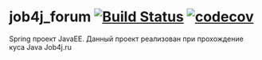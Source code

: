 # job4j_forum [![Build Status](https://travis-ci.org/QmBo/job4j_forum.svg?branch=master)](https://travis-ci.org/QmBo/job4j_forum) [![codecov](https://codecov.io/gh/QmBo/job4j_forum/branch/master/graph/badge.svg)](https://codecov.io/gh/QmBo/job4j_forum)
Spring проект JavaEE. Данный проект реализован при прохождение куса Java Job4j.ru
